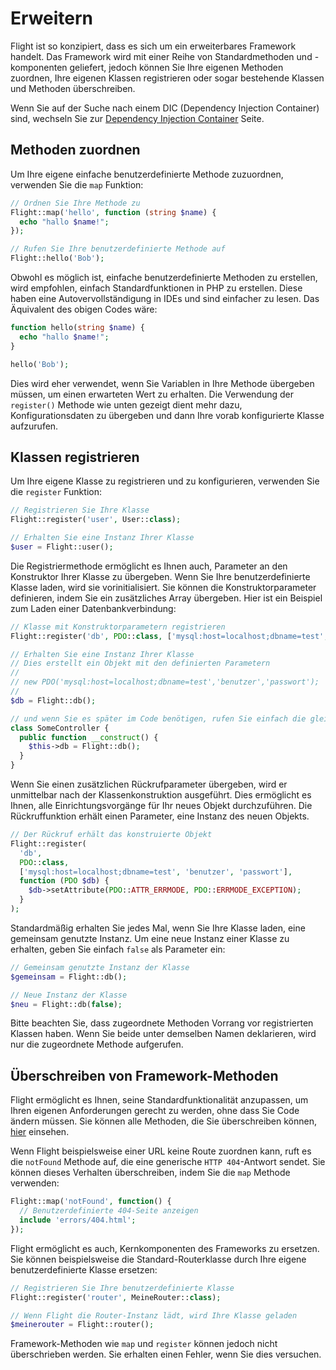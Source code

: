 # Erweitern

Flight ist so konzipiert, dass es sich um ein erweiterbares Framework handelt. Das Framework wird mit einer Reihe von Standardmethoden und -komponenten geliefert, jedoch können Sie Ihre eigenen Methoden zuordnen, Ihre eigenen Klassen registrieren oder sogar bestehende Klassen und Methoden überschreiben.

Wenn Sie auf der Suche nach einem DIC (Dependency Injection Container) sind, wechseln Sie zur [Dependency Injection Container](dependency-injection-container) Seite.

## Methoden zuordnen

Um Ihre eigene einfache benutzerdefinierte Methode zuzuordnen, verwenden Sie die `map` Funktion:

```php
// Ordnen Sie Ihre Methode zu
Flight::map('hello', function (string $name) {
  echo "hallo $name!";
});

// Rufen Sie Ihre benutzerdefinierte Methode auf
Flight::hello('Bob');
```

Obwohl es möglich ist, einfache benutzerdefinierte Methoden zu erstellen, wird empfohlen, einfach Standardfunktionen in PHP zu erstellen. Diese haben eine Autovervollständigung in IDEs und sind einfacher zu lesen.
Das Äquivalent des obigen Codes wäre:

```php
function hello(string $name) {
  echo "hallo $name!";
}

hello('Bob');
```

Dies wird eher verwendet, wenn Sie Variablen in Ihre Methode übergeben müssen, um einen erwarteten Wert zu erhalten. Die Verwendung der `register()` Methode wie unten gezeigt dient mehr dazu, Konfigurationsdaten zu übergeben und dann Ihre vorab konfigurierte Klasse aufzurufen.

## Klassen registrieren

Um Ihre eigene Klasse zu registrieren und zu konfigurieren, verwenden Sie die `register` Funktion:

```php
// Registrieren Sie Ihre Klasse
Flight::register('user', User::class);

// Erhalten Sie eine Instanz Ihrer Klasse
$user = Flight::user();
```

Die Registriermethode ermöglicht es Ihnen auch, Parameter an den Konstruktor Ihrer Klasse zu übergeben. Wenn Sie Ihre benutzerdefinierte Klasse laden, wird sie vorinitialisiert.
Sie können die Konstruktorparameter definieren, indem Sie ein zusätzliches Array übergeben.
Hier ist ein Beispiel zum Laden einer Datenbankverbindung:

```php
// Klasse mit Konstruktorparametern registrieren
Flight::register('db', PDO::class, ['mysql:host=localhost;dbname=test', 'benutzer', 'passwort']);

// Erhalten Sie eine Instanz Ihrer Klasse
// Dies erstellt ein Objekt mit den definierten Parametern
//
// new PDO('mysql:host=localhost;dbname=test','benutzer','passwort');
//
$db = Flight::db();

// und wenn Sie es später im Code benötigen, rufen Sie einfach die gleiche Methode erneut auf
class SomeController {
  public function __construct() {
	$this->db = Flight::db();
  }
}
```

Wenn Sie einen zusätzlichen Rückrufparameter übergeben, wird er unmittelbar nach der Klassenkonstruktion ausgeführt. Dies ermöglicht es Ihnen, alle Einrichtungsvorgänge für Ihr neues Objekt durchzuführen. Die Rückruffunktion erhält einen Parameter, eine Instanz des neuen Objekts.

```php
// Der Rückruf erhält das konstruierte Objekt
Flight::register(
  'db',
  PDO::class,
  ['mysql:host=localhost;dbname=test', 'benutzer', 'passwort'],
  function (PDO $db) {
    $db->setAttribute(PDO::ATTR_ERRMODE, PDO::ERRMODE_EXCEPTION);
  }
);
```

Standardmäßig erhalten Sie jedes Mal, wenn Sie Ihre Klasse laden, eine gemeinsam genutzte Instanz.
Um eine neue Instanz einer Klasse zu erhalten, geben Sie einfach `false` als Parameter ein:

```php
// Gemeinsam genutzte Instanz der Klasse
$gemeinsam = Flight::db();

// Neue Instanz der Klasse
$neu = Flight::db(false);
```

Bitte beachten Sie, dass zugeordnete Methoden Vorrang vor registrierten Klassen haben. Wenn Sie beide unter demselben Namen deklarieren, wird nur die zugeordnete Methode aufgerufen.

## Überschreiben von Framework-Methoden

Flight ermöglicht es Ihnen, seine Standardfunktionalität anzupassen, um Ihren eigenen Anforderungen gerecht zu werden, ohne dass Sie Code ändern müssen. Sie können alle Methoden, die Sie überschreiben können, [hier](/learn/api) einsehen.

Wenn Flight beispielsweise einer URL keine Route zuordnen kann, ruft es die `notFound` Methode auf, die eine generische `HTTP 404`-Antwort sendet. Sie können dieses Verhalten überschreiben, indem Sie die `map` Methode verwenden:

```php
Flight::map('notFound', function() {
  // Benutzerdefinierte 404-Seite anzeigen
  include 'errors/404.html';
});
```

Flight ermöglicht es auch, Kernkomponenten des Frameworks zu ersetzen.
Sie können beispielsweise die Standard-Routerklasse durch Ihre eigene benutzerdefinierte Klasse ersetzen:

```php
// Registrieren Sie Ihre benutzerdefinierte Klasse
Flight::register('router', MeineRouter::class);

// Wenn Flight die Router-Instanz lädt, wird Ihre Klasse geladen
$meinerouter = Flight::router();
```

Framework-Methoden wie `map` und `register` können jedoch nicht überschrieben werden. Sie erhalten einen Fehler, wenn Sie dies versuchen.